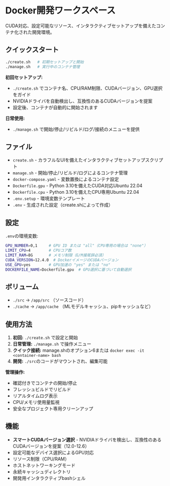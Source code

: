 # Docker開発ワークスペース

CUDA対応、設定可能なリソース、インタラクティブセットアップを備えたコンテナ化された開発環境。

## クイックスタート

```bash
./create.sh   # 初期セットアップと開始
./manage.sh   # 実行中のコンテナ管理
```

**初回セットアップ:**
- `./create.sh` でコンテナ名、CPU/RAM制限、CUDAバージョン、GPU選択をガイド
- NVIDIAドライバを自動検出し、互換性のあるCUDAバージョンを提案
- 設定後、コンテナが自動的に開始されます

**日常使用:**
- `./manage.sh` で開始/停止/リビルド/ログ/接続のメニューを提供

## ファイル

- `create.sh` - カラフルなUIを備えたインタラクティブセットアップスクリプト
- `manage.sh` - 開始/停止/リビルド/ログによるコンテナ管理
- `docker-compose.yaml` - 変数置換によるコンテナ設定
- `Dockerfile.gpu` - Python 3.10を備えたCUDA対応Ubuntu 22.04
- `Dockerfile.cpu` - Python 3.10を備えたCPU専用Ubuntu 22.04
- `.env.setup` - 環境変数テンプレート
- `.env` - 生成された設定（create.shによって作成）

## 設定

`.env`の環境変数:
```bash
GPU_NUMBER=0,1     # GPU ID または "all"（CPU専用の場合は "none"）
LIMIT_CPU=4        # CPUコア数
LIMIT_RAM=8G       # メモリ制限（G/M接尾辞必須）
CUDA_VERSION=12.4.0  # DockerイメージのCUDAバージョン
USE_GPU=yes        # GPU加速の "yes" または "no"
DOCKERFILE_NAME=Dockerfile.gpu  # GPU選択に基づいて自動選択
```

## ボリューム

- `./src` → `/app/src` （ソースコード）
- `./cache` → `/app/cache` （MLモデルキャッシュ、pipキャッシュなど）

## 使用方法

1. **初回:** `./create.sh` で設定と開始
2. **日常管理:** `./manage.sh` で操作メニュー
3. **クイック接続:** manage.shのオプション6または `docker exec -it <container-name> bash`
4. **開発:** `./src`のコードがマウントされ、編集可能

**管理操作:**
- 確認付きでコンテナの開始/停止
- フレッシュビルドでリビルド
- リアルタイムログ表示
- CPU/メモリ使用量監視
- 安全なプロジェクト専用クリーンアップ

## 機能

- **スマートCUDAバージョン選択** - NVIDIAドライバを検出し、互換性のあるCUDAバージョンを提案（12.0-12.6）
- 設定可能なデバイス選択によるGPU対応
- リソース制限（CPU/RAM）
- ホストネットワーキングモード
- 永続キャッシュディレクトリ
- 開発用インタラクティブbashシェル